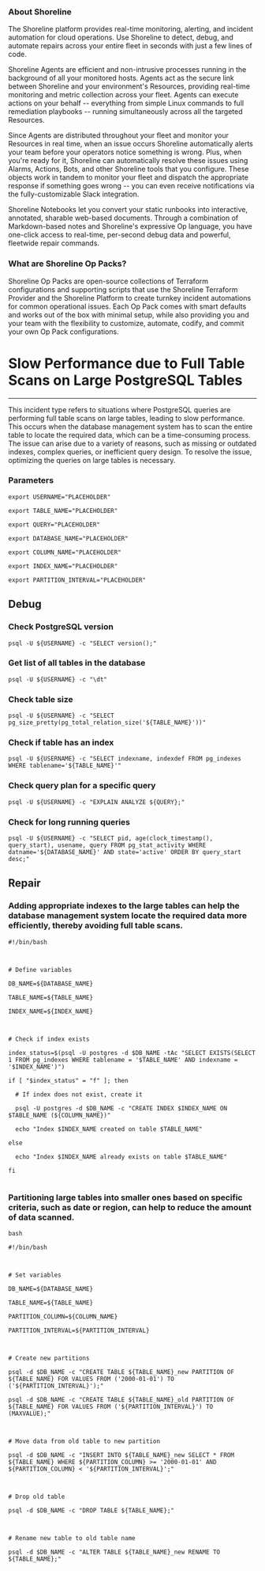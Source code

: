 
### About Shoreline
The Shoreline platform provides real-time monitoring, alerting, and incident automation for cloud operations. Use Shoreline to detect, debug, and automate repairs across your entire fleet in seconds with just a few lines of code.

Shoreline Agents are efficient and non-intrusive processes running in the background of all your monitored hosts. Agents act as the secure link between Shoreline and your environment's Resources, providing real-time monitoring and metric collection across your fleet. Agents can execute actions on your behalf -- everything from simple Linux commands to full remediation playbooks -- running simultaneously across all the targeted Resources.

Since Agents are distributed throughout your fleet and monitor your Resources in real time, when an issue occurs Shoreline automatically alerts your team before your operators notice something is wrong. Plus, when you're ready for it, Shoreline can automatically resolve these issues using Alarms, Actions, Bots, and other Shoreline tools that you configure. These objects work in tandem to monitor your fleet and dispatch the appropriate response if something goes wrong -- you can even receive notifications via the fully-customizable Slack integration.

Shoreline Notebooks let you convert your static runbooks into interactive, annotated, sharable web-based documents. Through a combination of Markdown-based notes and Shoreline's expressive Op language, you have one-click access to real-time, per-second debug data and powerful, fleetwide repair commands.

### What are Shoreline Op Packs?
Shoreline Op Packs are open-source collections of Terraform configurations and supporting scripts that use the Shoreline Terraform Provider and the Shoreline Platform to create turnkey incident automations for common operational issues. Each Op Pack comes with smart defaults and works out of the box with minimal setup, while also providing you and your team with the flexibility to customize, automate, codify, and commit your own Op Pack configurations.

# Slow Performance due to Full Table Scans on Large PostgreSQL Tables
---

This incident type refers to situations where PostgreSQL queries are performing full table scans on large tables, leading to slow performance. This occurs when the database management system has to scan the entire table to locate the required data, which can be a time-consuming process. The issue can arise due to a variety of reasons, such as missing or outdated indexes, complex queries, or inefficient query design. To resolve the issue, optimizing the queries on large tables is necessary.

### Parameters
```shell
export USERNAME="PLACEHOLDER"

export TABLE_NAME="PLACEHOLDER"

export QUERY="PLACEHOLDER"

export DATABASE_NAME="PLACEHOLDER"

export COLUMN_NAME="PLACEHOLDER"

export INDEX_NAME="PLACEHOLDER"

export PARTITION_INTERVAL="PLACEHOLDER"
```

## Debug

### Check PostgreSQL version
```shell
psql -U ${USERNAME} -c "SELECT version();"
```

### Get list of all tables in the database
```shell
psql -U ${USERNAME} -c "\dt"
```

### Check table size
```shell
psql -U ${USERNAME} -c "SELECT pg_size_pretty(pg_total_relation_size('${TABLE_NAME}'))"
```

### Check if table has an index
```shell
psql -U ${USERNAME} -c "SELECT indexname, indexdef FROM pg_indexes WHERE tablename='${TABLE_NAME}'"
```

### Check query plan for a specific query
```shell
psql -U ${USERNAME} -c "EXPLAIN ANALYZE ${QUERY};"
```

### Check for long running queries
```shell
psql -U ${USERNAME} -c "SELECT pid, age(clock_timestamp(), query_start), usename, query FROM pg_stat_activity WHERE datname='${DATABASE_NAME}' AND state='active' ORDER BY query_start desc;"
```

## Repair

### Adding appropriate indexes to the large tables can help the database management system locate the required data more efficiently, thereby avoiding full table scans.
```shell
#!/bin/bash



# Define variables

DB_NAME=${DATABASE_NAME}

TABLE_NAME=${TABLE_NAME}

INDEX_NAME=${INDEX_NAME}



# Check if index exists

index_status=$(psql -U postgres -d $DB_NAME -tAc "SELECT EXISTS(SELECT 1 FROM pg_indexes WHERE tablename = '$TABLE_NAME' AND indexname = '$INDEX_NAME')")

if [ "$index_status" = "f" ]; then

  # If index does not exist, create it

  psql -U postgres -d $DB_NAME -c "CREATE INDEX $INDEX_NAME ON $TABLE_NAME (${COLUMN_NAME})"

  echo "Index $INDEX_NAME created on table $TABLE_NAME"

else

  echo "Index $INDEX_NAME already exists on table $TABLE_NAME"

fi


```

### Partitioning large tables into smaller ones based on specific criteria, such as date or region, can help to reduce the amount of data scanned.
```shell
bash

#!/bin/bash



# Set variables

DB_NAME=${DATABASE_NAME}

TABLE_NAME=${TABLE_NAME}

PARTITION_COLUMN=${COLUMN_NAME}

PARTITION_INTERVAL=${PARTITION_INTERVAL}



# Create new partitions

psql -d $DB_NAME -c "CREATE TABLE ${TABLE_NAME}_new PARTITION OF ${TABLE_NAME} FOR VALUES FROM ('2000-01-01') TO ('${PARTITION_INTERVAL}');"

psql -d $DB_NAME -c "CREATE TABLE ${TABLE_NAME}_old PARTITION OF ${TABLE_NAME} FOR VALUES FROM ('${PARTITION_INTERVAL}') TO (MAXVALUE);"



# Move data from old table to new partition

psql -d $DB_NAME -c "INSERT INTO ${TABLE_NAME}_new SELECT * FROM ${TABLE_NAME} WHERE ${PARTITION_COLUMN} >= '2000-01-01' AND ${PARTITION_COLUMN} < '${PARTITION_INTERVAL}';"



# Drop old table

psql -d $DB_NAME -c "DROP TABLE ${TABLE_NAME};"



# Rename new table to old table name

psql -d $DB_NAME -c "ALTER TABLE ${TABLE_NAME}_new RENAME TO ${TABLE_NAME};"


```